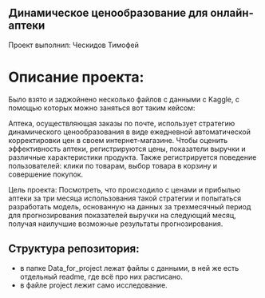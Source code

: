 ## Динамическое ценообразование для онлайн-аптеки 
Проект выполнил: Ческидов Тимофей

# Описание проекта:
Было взято и заджойнено несколько файлов с данными с Kaggle, с помощью которых можно заняться вот таким кейсом: 

Аптека, осуществляющая заказы по почте, использует стратегию динамического ценообразования в виде ежедневной автоматической корректировки цен в своем интернет-магазине. Чтобы оценить эффективность аптеки, регистрируются цены, показатели выручки и различные характеристики продукта. Также регистрируется поведение пользователей: клики по товарам, выбор товара в корзину и совершение покупок.

Цель проекта: Посмотреть, что происходило с ценами и прибылью аптеки за три месяца использования такой стратегии и попытаться разработать модель, основанную на данных за трехмесячный период для прогнозирования показателей выручки на следующий месяц, получая наилучшие возможные результаты прогнозирования.

## Структура репозитория:

- в папке Data_for_project лежат файлы с данными, в ней же есть отдельный readme, где всё про них расписано.
- в файле project лежит само исследование.
